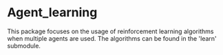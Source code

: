 # Agent_learning

This package focuses on the usage of reinforcement learning algorithms when multiple agents are used. The algorithms can be found in the 'learn' submodule.
